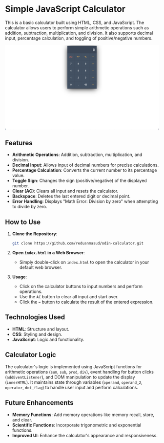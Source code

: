 # Simple JavaScript Calculator

This is a basic calculator built using HTML, CSS, and JavaScript. The calculator allows users to perform simple arithmetic operations such as addition, subtraction, multiplication, and division. It also supports decimal input, percentage calculation, and toggling of positive/negative numbers.

![Calculator Screenshot](image.png)

## Features

- **Arithmetic Operations**: Addition, subtraction, multiplication, and division.
- **Decimal Input**: Allows input of decimal numbers for precise calculations.
- **Percentage Calculation**: Converts the current number to its percentage value.
- **Toggle Sign**: Changes the sign (positive/negative) of the displayed number.
- **Clear (AC)**: Clears all input and resets the calculator.
- **Backspace**: Deletes the last entered digit or decimal point.
- **Error Handling**: Displays "Math Error: Division by zero" when attempting to divide by zero.

## How to Use

1. **Clone the Repository**:
   ```bash
   git clone https://github.com/reduanmasud/odin-calculator.git
   ```

2. **Open `index.html` in a Web Browser**:
   - Simply double-click on `index.html` to open the calculator in your default web browser.

3. **Usage**:
   - Click on the calculator buttons to input numbers and perform operations.
   - Use the `AC` button to clear all input and start over.
   - Click the `=` button to calculate the result of the entered expression.

## Technologies Used

- **HTML**: Structure and layout.
- **CSS**: Styling and design.
- **JavaScript**: Logic and functionality.

## Calculator Logic

The calculator's logic is implemented using JavaScript functions for arithmetic operations (`sum`, `sub`, `prod`, `div`), event handling for button clicks (`addEventListener`), and DOM manipulation to update the display (`innerHTML`). It maintains state through variables (`operand`, `operand_2`, `operator`, `dot_flag`) to handle user input and perform calculations.

## Future Enhancements

- **Memory Functions**: Add memory operations like memory recall, store, and clear.
- **Scientific Functions**: Incorporate trigonometric and exponential functions.
- **Improved UI**: Enhance the calculator's appearance and responsiveness.

